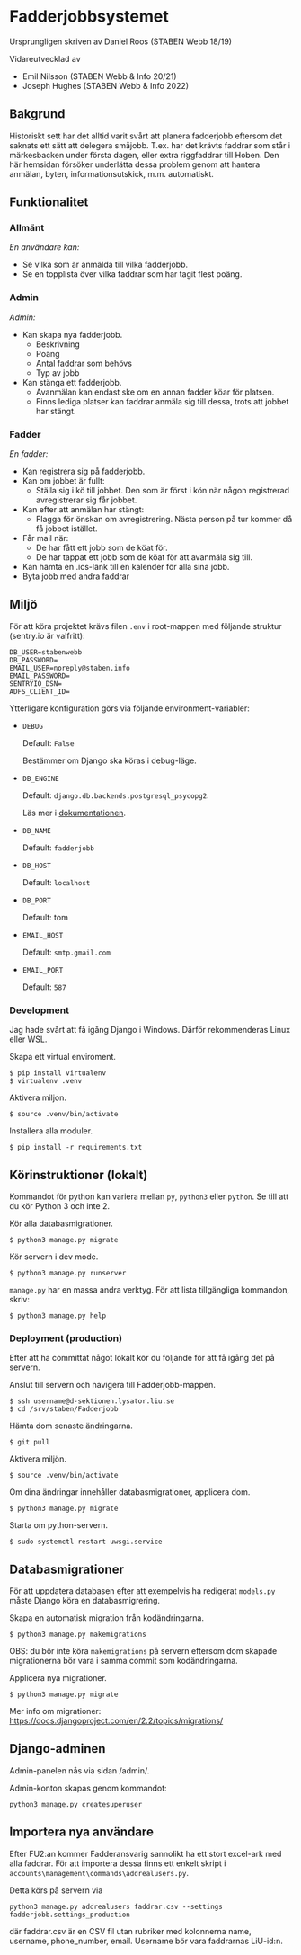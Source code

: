 # Fadderjobbsystemet

Ursprungligen skriven av Daniel Roos (STABEN Webb 18/19)

Vidareutvecklad av
- Emil Nilsson (STABEN Webb & Info 20/21)
- Joseph Hughes (STABEN Webb & Info 2022)

## Bakgrund

Historiskt sett har det alltid varit svårt att planera fadderjobb
eftersom det saknats ett sätt att delegera småjobb. T.ex. har det krävts faddrar
som står i märkesbacken under första dagen, eller extra riggfaddrar till Hoben.
Den här hemsidan försöker underlätta dessa problem genom att hantera anmälan,
byten, informationsutskick, m.m. automatiskt.

## Funktionalitet

### Allmänt

_En användare kan:_

- Se vilka som är anmälda till vilka fadderjobb.
- Se en topplista över vilka faddrar som har tagit flest poäng.

### Admin

_Admin:_

- Kan skapa nya fadderjobb.
    - Beskrivning
    - Poäng
    - Antal faddrar som behövs
    - Typ av jobb
- Kan stänga ett fadderjobb.
    - Avanmälan kan endast ske om en annan fadder köar för platsen.
    - Finns lediga platser kan faddrar anmäla sig till dessa, trots att jobbet har stängt.

### Fadder

_En fadder:_

- Kan registrera sig på fadderjobb.
- Kan om jobbet är fullt:
    - Ställa sig i kö till jobbet. Den som är först i kön när någon registrerad avregistrerar sig får jobbet.
- Kan efter att anmälan har stängt:
    - Flagga för önskan om avregistrering. Nästa person på tur kommer då få jobbet istället.
- Får mail när:
    - De har fått ett jobb som de köat för.
    - De har tappat ett jobb som de köat för att avanmäla sig till.
- Kan hämta en .ics-länk till en kalender för alla sina jobb.
- Byta jobb med andra faddrar

## Miljö

För att köra projektet krävs filen `.env` i root-mappen 
med följande struktur (sentry.io är valfritt):

```
DB_USER=stabenwebb
DB_PASSWORD=
EMAIL_USER=noreply@staben.info
EMAIL_PASSWORD=
SENTRYIO_DSN=
ADFS_CLIENT_ID=
```

Ytterligare konfiguration görs via följande environment-variabler:

* `DEBUG`

    Default: `False`
    
    Bestämmer om Django ska köras i debug-läge.
    
* `DB_ENGINE`

    Default: `django.db.backends.postgresql_psycopg2`.
    
    Läs mer i
    [dokumentationen](https://docs.djangoproject.com/en/2.1/ref/databases/).

* `DB_NAME`

    Default: `fadderjobb`

* `DB_HOST`

    Default: `localhost`

* `DB_PORT`

    Default: tom

* `EMAIL_HOST`

    Default: `smtp.gmail.com`
    
* `EMAIL_PORT`

    Default: `587`


### Development
Jag hade svårt att få igång Django i Windows. Därför rekommenderas Linux eller WSL.

Skapa ett virtual enviroment.
```shell
$ pip install virtualenv
$ virtualenv .venv
```

Aktivera miljon.
```shell
$ source .venv/bin/activate
```

Installera alla moduler.
```shell
$ pip install -r requirements.txt
```

## Körinstruktioner (lokalt)
Kommandot för python kan variera mellan `py`, `python3` eller `python`. Se till att du kör Python 3 och inte 2.

Kör alla databasmigrationer.
```shell
$ python3 manage.py migrate
```

Kör servern i dev mode.
```shell
$ python3 manage.py runserver
```

`manage.py` har en massa andra verktyg. För att lista tillgängliga kommandon, skriv:

```shell
$ python3 manage.py help
```

### Deployment (production)
Efter att ha committat något lokalt kör du följande för att få igång det på servern.

Anslut till servern och navigera till Fadderjobb-mappen.
```shell
$ ssh username@d-sektionen.lysator.liu.se
$ cd /srv/staben/Fadderjobb
```

Hämta dom senaste ändringarna.
```shell
$ git pull
```

Aktivera miljön.
```shell
$ source .venv/bin/activate
```

Om dina ändringar innehåller databasmigrationer, applicera dom.
```shell
$ python3 manage.py migrate
```

Starta om python-servern.
```shell
$ sudo systemctl restart uwsgi.service
```

## Databasmigrationer
För att uppdatera databasen efter att exempelvis ha redigerat `models.py` måste Django köra en databasmigrering.

Skapa en automatisk migration från kodändringarna.
```shell
$ python3 manage.py makemigrations
```

OBS: du bör inte köra `makemigrations` på servern eftersom dom skapade migrationerna bör vara i samma commit som kodändringarna.

Applicera nya migrationer. 
```shell
$ python3 manage.py migrate
```

Mer info om migrationer: https://docs.djangoproject.com/en/2.2/topics/migrations/

## Django-adminen
Admin-panelen nås via sidan /admin/.

Admin-konton skapas genom kommandot:

```shell
python3 manage.py createsuperuser
```

## Importera nya användare
Efter FU2:an kommer Fadderansvarig sannolikt ha ett stort excel-ark med alla faddrar. För att importera dessa finns ett enkelt skript i `accounts\management\commands\addrealusers.py`.

Detta körs på servern via
```shell
python3 manage.py addrealusers faddrar.csv --settings fadderjobb.settings_production
```

där faddrar.csv är en CSV fil utan rubriker med kolonnerna name, username, phone_number, email. Username bör vara faddrarnas LiU-id:n.
